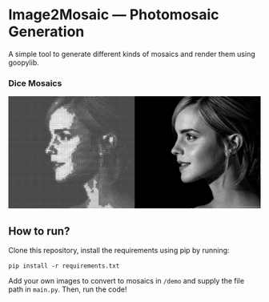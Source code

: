 # Image2Mosaic — Photomosaic Generation

A simple tool to generate different kinds of mosaics and render them using goopylib.

### Dice Mosaics

![assets/dice-mosaic.jpeg](assets/dice-mosaic.jpeg)

## How to run?

Clone this repository, install the requirements using pip by running:

```terminal
pip install -r requirements.txt
```

Add your own images to convert to mosaics in `/demo` and supply the file path in `main.py`. Then, run the code!
